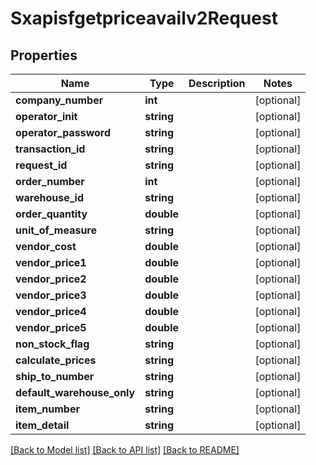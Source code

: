 # Sxapisfgetpriceavailv2Request

## Properties
Name | Type | Description | Notes
------------ | ------------- | ------------- | -------------
**company_number** | **int** |  | [optional] 
**operator_init** | **string** |  | [optional] 
**operator_password** | **string** |  | [optional] 
**transaction_id** | **string** |  | [optional] 
**request_id** | **string** |  | [optional] 
**order_number** | **int** |  | [optional] 
**warehouse_id** | **string** |  | [optional] 
**order_quantity** | **double** |  | [optional] 
**unit_of_measure** | **string** |  | [optional] 
**vendor_cost** | **double** |  | [optional] 
**vendor_price1** | **double** |  | [optional] 
**vendor_price2** | **double** |  | [optional] 
**vendor_price3** | **double** |  | [optional] 
**vendor_price4** | **double** |  | [optional] 
**vendor_price5** | **double** |  | [optional] 
**non_stock_flag** | **string** |  | [optional] 
**calculate_prices** | **string** |  | [optional] 
**ship_to_number** | **string** |  | [optional] 
**default_warehouse_only** | **string** |  | [optional] 
**item_number** | **string** |  | [optional] 
**item_detail** | **string** |  | [optional] 

[[Back to Model list]](../README.md#documentation-for-models) [[Back to API list]](../README.md#documentation-for-api-endpoints) [[Back to README]](../README.md)


